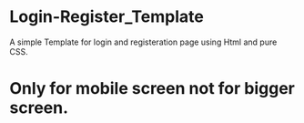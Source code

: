 # Login-Register_Template

A simple Template for login and registeration page using Html and pure CSS.

# Only for mobile screen not for bigger screen.
